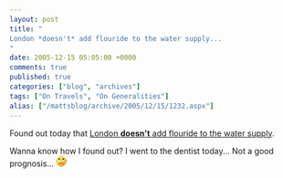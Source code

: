 ```yaml
---
layout: post
title: "
London *doesn't* add flouride to the water supply...
"
date: 2005-12-15 05:05:00 +0000
comments: true
published: true
categories: ["blog", "archives"]
tags: ["On Travels", "On Generalities"]
alias: ["/mattsblog/archive/2005/12/15/1232.aspx"]
---
```

<!-- more -->

<P>Found out today that <A href="http://news.bbc.co.uk/2/hi/health/3083566.stm">London <STRONG>doesn't</STRONG>&nbsp;add flouride&nbsp;to the water supply</A>.</P>
 <P>Wanna know how I found out? I went to the dentist today... Not a good prognosis... <IMG alt=:( class="emoticon" src="/images/emotions/emotion-6.gif" border=0></P> 
